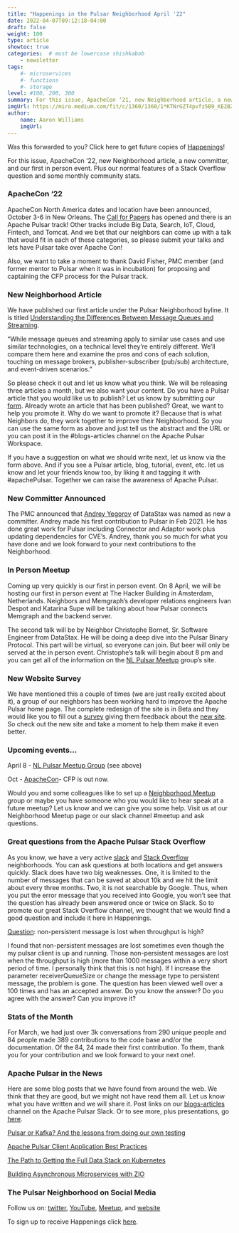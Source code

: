 ```yaml
---
title: "Happenings in the Pulsar Neighborhood April '22"
date: 2022-04-07T09:12:18-04:00
draft: false
weight: 100
type: article
showtoc: true
categories:  # must be lowercase shishkabob
    - newsletter
tags:
    #- microservices
    #- functions
    #- storage
level: #100, 200, 300
summary: For this issue, ApacheCon ‘21, new Neighborhood article, a new committer, and our first in person event.  Plus our normal features of a Stack Overflow question and some monthly community stats.
imgUrl: https://miro.medium.com/fit/c/1360/1360/1*KTNrGZT4pvfz5B9_KE2BZg.png
author:
    name: Aaron Williams
    imgUrl:
---
```


Was this forwarded to you? Click here to get future copies of [Happenings](https://lp.constantcontactpages.com/su/8nAlVKo/APNeighborhood)!

For this issue, ApacheCon ‘22, new Neighborhood article, a new committer, and our first in person event.  Plus our normal features of a Stack Overflow question and some monthly community stats.

### **ApacheCon ‘22**

ApacheCon North America dates and location have been announced, October 3-6 in New Orleans.  The [Call for Papers](https://www.apachecon.com/acna2022/) has opened and there is an Apache Pulsar track!  Other tracks include Big Data, Search, IoT, Cloud, Fintech, and Tomcat.  And we bet that our neighbors can come up with a talk that would fit in each of these categories, so please submit your talks and lets have Pulsar take over Apache Con!  

Also, we want to take a moment to thank David Fisher, PMC member (and former mentor to Pulsar when it was in incubation) for proposing and captaining the CFP process for the Pulsar track.

### **New Neighborhood Article**

We have published our first article under the Pulsar Neighborhood byline.  It is titled [Understanding the Differences Between Message Queues and Streaming](https://pulsar-neighborhood.github.io/articles/understanding-the-differences-between-message-queues-and-streaming/).

“While message queues and streaming apply to similar use cases and use similar technologies, on a technical level they’re entirely different. We’ll compare them here and examine the pros and cons of each solution, touching on message brokers, publisher-subscriber (pub/sub) architecture, and event-driven scenarios.”

So please check it out and let us know what you think.  We will be releasing three articles a month, but we also want your content.  Do you have a Pulsar article that you would like us to publish? Let us know by submitting our [form](https://github.com/pulsar-neighborhood/pulsar-neighborhood.github.io/issues/new/choose).  Already wrote an article that has been published?  Great, we want to help you promote it.  Why do we want to promote it?  Because that is what Neighbors do, they work together to improve their Neighborhood.  So you can use the same form as above and just tell us the abstract and the URL or you can post it in the #blogs-articles channel on the Apache Pulsar Workspace.

If you have a suggestion on what we should write next, let us know via the form above.  And if you see a Pulsar article, blog, tutorial, event, etc. let us know and let your friends know too, by liking it and tagging it with #apachePulsar.  Together we can raise the awareness of Apache Pulsar.

### **New Committer Announced**

The PMC announced that [Andrey Yegorov](https://github.com/dlg99) of DataStax was named as new a committer.  Andrey made his first contribution to Pulsar in Feb 2021.  He has done great work for Pulsar including Connector and Adaptor work plus updating dependencies for CVE’s.  Andrey, thank you so much for what you have done and we look forward to your next contributions to the Neighborhood.

### **In Person Meetup**

Coming up very quickly is our first in person event.  On 8 April, we will be hosting our first in person event at The Hacker Building in Amsterdam, Netherlands.  Neighbors and Memgraph’s developer relations engineers Ivan Despot and Katarina Supe will be talking about how Pulsar connects Memgraph and the backend server.  

The second talk will be by Neighbor Christophe Bornet, Sr. Software Engineer from DataStax.  He will be doing a deep dive into the Pulsar Binary Protocol.  This part will be virtual, so everyone can join.  But beer will only be served at the in person event.  Christophe’s talk will begin about 8 pm and you can get all of the information on the [NL Pulsar Meetup](https://www.meetup.com/netherlands-apache-pulsar-meetup/events/284660180/) group’s site.

### **New Website Survey**

We have mentioned this a couple of times (we are just really excited about it), a group of our neighbors has been working hard to improve the Apache Pulsar home page.  The complete redesign of the site is in Beta and they would like you to fill out a [survey](https://forms.office.com/r/QK6FYdQ158) giving them feedback about the [new site](https://pulsar-next.staged.apache.org/).  So check out the new site and take a moment to help them make it even better.

### **Upcoming events…**

April 8 - [NL Pulsar Meetup Group](https://www.meetup.com/netherlands-apache-pulsar-meetup/events/284660180/) (see above)

Oct - [ApacheCon](https://www.apachecon.com/acna2022/)- CFP is out now.

Would you and some colleagues like to set up a [Neighborhood Meetup](https://www.meetup.com/pro/apache-pulsar-neighborhood) group or maybe you have someone who you would like to hear speak at a future meetup?  Let us know and we can give you some help.  Visit us at our Neighborhood Meetup page or our slack channel #meetup and ask questions.

### **Great questions from the Apache Pulsar Stack Overflow**

As you know, we have a very active [slack](https://pulsar.apache.org/en/contact/) and [Stack Overflow](https://stackoverflow.com/questions/tagged/apache-pulsar?tab=Newest) neighborhoods.  You can ask questions at both locations and get answers quickly.  Slack does have two big weaknesses.  One, it is limited to the number of messages that can be saved at about 10k and we hit the limit about every three months.  Two, it is not searchable by Google.  Thus, when you put the error message that you received into Google, you won’t see that the question has already been answered once or twice on Slack.  So to promote our great Stack Overflow channel, we thought that we would find a good question and include it here in Happenings.  

[Question](https://stackoverflow.com/questions/70872157/non-persistent-message-is-lost-when-throughput-is-high): non-persistent message is lost when throughput is high?

I found that non-persistent messages are lost sometimes even though the my pulsar client is up and running. Those non-persistent messages are lost when the throughput is high (more than 1000 messages within a very short period of time. I personally think that this is not high). If I increase the parameter receiverQueueSize or change the message type to persistent message, the problem is gone.
The question has been viewed well over a 100 times and has an accepted answer.  Do you know the answer?  Do you agree with the answer? Can you improve it?

### **Stats of the Month**

For March, we had just over 3k conversations from 290 unique people and 84 people made 389 contributions to the code base and/or the documentation.  Of the 84, 24 made their first contribution.  To them, thank you for your contribution and we look forward to your next one!.

### **Apache Pulsar in the News**

Here are some blog posts that we have found from around the web. We think that they are good, but we might not have read them all. Let us know what you have written and we will share it. Post links on our [blogs-articles](https://apache-pulsar.slack.com/archives/C02CUPZ2KMZ) channel on the Apache Pulsar Slack.  Or to see more, plus presentations, go [here](https://pulsar.apache.org/en/resources/).

[Pulsar or Kafka? And the lessons from doing our own testing](https://www.linkedin.com/posts/owentl_pulsar-or-kafka-and-the-lessons-from-doing-acti[%E2%80%A6]ssbB?utm_source=linkedin_share&utm_medium=member_desktop_web)

[Apache Pulsar Client Application Best Practices](https://www.linkedin.com/posts/polyzos_apache-pulsar-client-application-best-practices-activity-6907936077219524608-WV0E/)

[The Path to Getting the Full Data Stack on Kubernetes](https://www.linkedin.com/posts/datastaxdevs_the-path-to-getting-the-full-data-stack-o[%E2%80%A6]r96k?utm_source=linkedin_share&utm_medium=member_desktop_web)

[Building Asynchronous Microservices with ZIO](https://www.linkedin.com/posts/ziverge_building-asynchronous-microservices-with-activ[%E2%80%A6]u4hx?utm_source=linkedin_share&utm_medium=member_desktop_web)

### **The Pulsar Neighborhood on Social Media**

Follow us on: [twitter](https://twitter.com/pulsar_neighbor), [YouTube](https://www.youtube.com/apachepulsarneighborhood), [Meetup](https://www.meetup.com/pro/apache-pulsar-neighborhood), and [website](https://pulsar-neighborhood.com/)

To sign up to receive Happenings click [here](https://lp.constantcontactpages.com/su/8nAlVKo/APNeighborhood).
